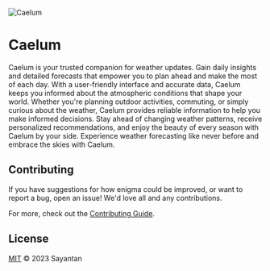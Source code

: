 ![Caelum](https://socialify.git.ci/Arbtrage/Caelum/image?description=1&descriptionEditable=Embrace%20the%20Skies%2C%20Stay%20Weather-wise%20with%20Caelum.&font=Source%20Code%20Pro&language=1&name=1&owner=1&pattern=Solid&theme=Dark)

# Caelum
Caelum is your trusted companion for weather updates.
Gain daily insights and detailed forecasts that empower you to plan ahead and make the most of each day. 
With a user-friendly interface and accurate data, Caelum keeps you informed about the atmospheric conditions that shape your world. Whether you're planning outdoor activities, commuting, or simply curious about the weather, Caelum provides reliable information to help you make informed decisions. Stay ahead of changing weather patterns, receive personalized recommendations, and enjoy the beauty of every season with Caelum by your side. Experience weather forecasting like never before and embrace the skies with Caelum.

## Contributing

If you have suggestions for how enigma could be improved, or want to report a bug, open an issue! We'd love all and any contributions.

For more, check out the [Contributing Guide](./docs/CONTRIBUTING.md).

## License

[MIT](LICENSE) © 2023 Sayantan
